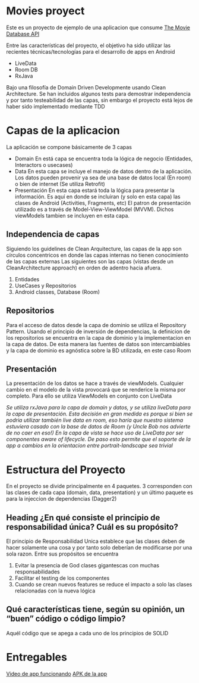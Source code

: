 # Movies proyect

Este es un proyecto de ejemplo de una aplicacion que consume 
[The Movie Database API](https://developers.themoviedb.org/3/getting-started/introduction)

Entre las características del proyecto, el objetivo ha sido utilizar las recientes técnicas/tecnologías para el desarrollo de apps en Android

 - LiveData
 - Room DB
 - RxJava

Bajo una filosofía de Domain Driven Developmente usando Clean Architecture.
Se han incluidos algunos tests para demostrar independencia y por tanto testeabilidad de las capas, sin embargo el proyecto está lejos de haber sido implementado mediante TDD

# Capas de la aplicacion
La aplicación se compone básicamente de 3 capas

 - Domain 
 En está capa se encuentra toda la lógica de negocio (Entidades, Interactors o usecases)
 - Data
 En esta capa se incluye el manejo de datos dentro de la aplicación.
 Los datos pueden provenir ya sea de una base de datos local (En room) o bien de internet (Se utiliza Retrofit)
 - Presentación
En esta capa estará toda la lógica para presentar la información. Es aquí en donde se incluiran (y solo en esta capa) las clases de Android (Activities, Fragments, etc)
El patron de presentación utilizado es a través de Model-View-ViewModel (MVVM). Dichos viewModels tambien se incluyen en esta capa.
 
 ## Independencia de capas
 Siguiendo los guidelines de Clean Arquitecture, las capas de la app son círculos concentricos en donde las capas internas no tienen conocimiento de las capas externas
Las siguientes son las capas (vistas desde un CleanArchitecture approach) en orden de adentro hacia afuera.
 1. Entidades
 2. UseCases y Repositorios
 3. Android classes, Database (Room)

 ## Repositorios
 Para el acceso de datos desde la capa de dominio se utiliza el Repository Pattern. Usando el principio de inversión de dependencias, la definicion de los repositorios se encuentra en la capa de dominio y la implementacion en la capa de datos. De esta manera las fuentes de datos son intercambiables y la capa de dominio es agnóstica sobre la BD utilizada, en este caso Room
 
## Presentación
La presentación de los datos se hace a través de viewModels. Cualquier cambio en el modelo de la vista provocará que se renderice la misma por completo. 
Para ello se utiliza ViewModels en conjunto con LiveData

*Se utiliza rxJava para la capa de domain y datos, y se utiliza liveData para la capa de presentación. Esta decisión en gran medida es porque si bien se podria utilizar también live data en room, eso haría que nuestro sistema estuviera casado con la base de datos de Room (y Uncle Bob nos advierte de no caer en eso!) 
En la capa de vista se hace uso de LiveData por ser componentes aware of lifecycle. De paso esto permite que el soporte de la app a cambios en la orientacion entre portrait-landscape sea trivial*

# Estructura del Proyecto
En el proyecto se divide principalmente en 4 paquetes.
3 corresponden con las clases de cada capa (domain, data, presentation) y un último paquete es para la injeccion de dependencias (Dagger2)


## Heading ¿En qué consiste el principio de responsabilidad única? Cuál es su propósito?
El principio de Responsabilidad Unica establece que las clases deben de hacer solamente una cosa y por tanto solo deberían de modificarse por una sola razon.
Entre sus propósitos se encuentra

 1. Evitar la presencia de God clases gigantescas con muchas responsabilidades
 2. Facilitar el testing de los componentes
 3. Cuando se crean nuevos features se reduce el impacto a solo las clases relacionadas con la nueva lógica
## Qué características tiene, según su opinión, un “buen” código o código limpio?
Aquél código que se apega a cada uno de los principios de SOLID

# Entregables

[Video de app funcionando](View%20raw)
[APK de la app](https://github.com/eduardoagpi/movies/blob/master/delivery/app-debug.apk?raw=true)
